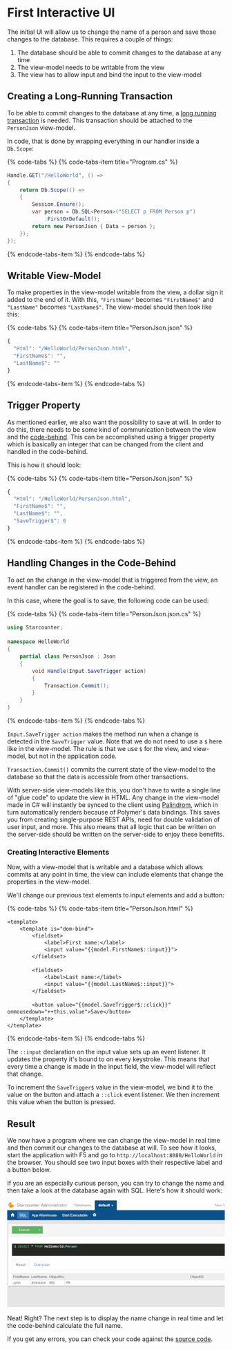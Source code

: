 # First Interactive UI

The initial UI will allow us to change the name of a person and save those changes to the database. This requires a couple of things:  
1. The database should be able to commit changes to the database at any time  
2. The view-model needs to be writable from the view  
3. The view has to allow input and bind the input to the view-model

## Creating a Long-Running Transaction

To be able to commit changes to the database at any time, a [long running transaction](../guides/transactions/long-running-transactions.md) is needed. This transaction should be attached to the `PersonJson` view-model.

In code, that is done by wrapping everything in our handler inside a `Db.Scope`:

{% code-tabs %}
{% code-tabs-item title="Program.cs" %}
```csharp
Handle.GET("/HelloWorld", () =>
{
    return Db.Scope(() =>
    {
        Session.Ensure();
        var person = Db.SQL<Person>("SELECT p FROM Person p")
            .FirstOrDefault();
        return new PersonJson { Data = person };
    });
});
```
{% endcode-tabs-item %}
{% endcode-tabs %}

## Writable View-Model

To make properties in the view-model writable from the view, a dollar sign it added to the end of it. With this, `"FirstName"` becomes `"FirstName$"` and `"LastName"` becomes `"LastName$"`. The view-model should then look like this:

{% code-tabs %}
{% code-tabs-item title="PersonJson.json" %}
```javascript
{
  "Html": "/HelloWorld/PersonJson.html",
  "FirstName$": "",
  "LastName$": ""
}
```
{% endcode-tabs-item %}
{% endcode-tabs %}

## Trigger Property

As mentioned earlier, we also want the possibility to save at will. In order to do this, there needs to be some kind of communication between the view and the [code-behind](../guides/typed-json/code-behind.md). This can be accomplished using a trigger property which is basically an integer that can be changed from the client and handled in the code-behind.

This is how it should look:

{% code-tabs %}
{% code-tabs-item title="PersonJson.json" %}
```javascript
{
  "Html": "/HelloWorld/PersonJson.html",
  "FirstName$": "",
  "LastName$": "",
  "SaveTrigger$": 0
}
```
{% endcode-tabs-item %}
{% endcode-tabs %}

## Handling Changes in the Code-Behind

To act on the change in the view-model that is triggered from the view, an event handler can be registered in the code-behind.

In this case, where the goal is to save, the following code can be used:

{% code-tabs %}
{% code-tabs-item title="PersonJson.json.cs" %}
```csharp
using Starcounter;

namespace HelloWorld
{
    partial class PersonJson : Json
    {
        void Handle(Input.SaveTrigger action)
        {
            Transaction.Commit();
        }
    }
}
```
{% endcode-tabs-item %}
{% endcode-tabs %}

`Input.SaveTrigger action` makes the method run when a change is detected in the `SaveTrigger` value. Note that we do not need to use a `$` here like in the view-model. The rule is that we use `$` for the view, and view-model, but not in the application code.

`Transaction.Commit()` commits the current state of the view-model to the database so that the data is accessible from other transactions.

With server-side view-models like this, you don't have to write a single line of "glue code" to update the view in HTML. Any change in the view-model made in C\# will instantly be synced to the client using [Palindrom](../guides/web-apps/palindrom.md), which in turn automatically renders because of Polymer's data bindings. This saves you from creating single-purpose REST APIs, need for double validation of user input, and more. This also means that all logic that can be written on the server-side should be written on the server-side to enjoy these benefits. 

### Creating Interactive Elements

Now, with a view-model that is writable and a database which allows commits at any point in time, the view can include elements that change the properties in the view-model.

We'll change our previous text elements to input elements and add a button:

{% code-tabs %}
{% code-tabs-item title="PersonJson.html" %}
```markup
<template>
    <template is="dom-bind">
        <fieldset>
            <label>First name:</label>
            <input value="{{model.FirstName$::input}}">
        </fieldset>

        <fieldset>
            <label>Last name:</label>
            <input value="{{model.LastName$::input}}">
        </fieldset>

        <button value="{{model.SaveTrigger$::click}}" onmousedown="++this.value">Save</button>
    </template>
</template>
```
{% endcode-tabs-item %}
{% endcode-tabs %}

The `::input` declaration on the input value sets up an event listener. It updates the property it's bound to on every keystroke. This means that every time a change is made in the input field, the view-model will reflect that change.

To increment the `SaveTrigger$` value in the view-model, we bind it to the value on the button and attach a `::click` event listener. We then increment this value when the button is pressed.

## Result

We now have a program where we can change the view-model in real time and then commit our changes to the database at will. To see how it looks, start the application with F5 and go to `http://localhost:8080/HelloWorld` in the browser. You should see two input boxes with their respective label and a button below.

If you are an especially curious person, you can try to change the name and then take a look at the database again with SQL. Here's how it should work:

![](../.gitbook/assets/page3resized.gif)

Neat! Right? The next step is to display the name change in real time and let the code-behind calculate the full name.

If you get any errors, you can check your code against the [source code](https://github.com/StarcounterApps/HelloWorld/commit/e16d15bb6ea3d1253d21496328045e0036af4d5a).

